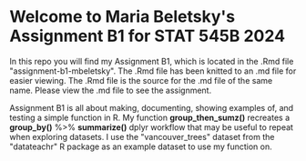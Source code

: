 # Welcome to Maria Beletsky's Assignment B1 for STAT 545B 2024

In this repo you will find my Assignment B1, which is located in the .Rmd file "assignment-b1-mbeletsky". The .Rmd file has been knitted to an .md file for easier viewing. The .Rmd file is the source for the .md file of the same name. Please view the .md file to see the assignment. 

Assignment B1 is all about making, documenting, showing examples of, and testing a simple function in R. My function **group_then_sumz()** recreates a **group_by()** %>% **summarize()** dplyr workflow that may be useful to repeat when exploring datasets. I use the "vancouver_trees" dataset from the "datateachr" R package as an example dataset to use my function on.


